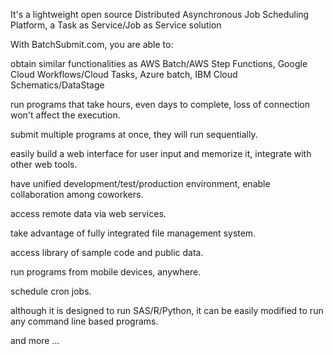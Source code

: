 It's a lightweight open source Distributed Asynchronous Job Scheduling Platform, a Task as Service/Job as Service solution<p>

With BatchSubmit.com, you are able to:<p>

obtain similar functionalities as AWS Batch/AWS Step Functions, Google Cloud Workflows/Cloud Tasks, Azure batch, IBM Cloud Schematics/DataStage<p>
run programs that take hours, even days to complete, loss of connection won't affect the execution.<p>
submit multiple programs at once, they will run sequentially.<p>
easily build a web interface for user input and memorize it, integrate with other web tools.<p>
have unified development/test/production environment, enable collaboration among coworkers.<p>
access remote data via web services.<p>
take advantage of fully integrated file management system.<p>
access library of sample code and public data.<p>
run programs from mobile devices, anywhere.<p>
schedule cron jobs.<p>
although it is designed to run SAS/R/Python, it can be easily modified to run any command line based programs.<p>
and more ...<p>
